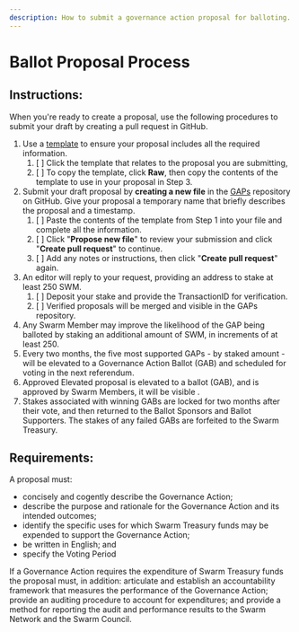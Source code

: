 ```yaml
---
description: How to submit a governance action proposal for balloting.
---
```


# Ballot Proposal Process

## Instructions:

When you're ready to create a proposal, use the following procedures to submit your draft by creating a pull request in GitHub.

1. Use a [template](https://github.com/swarmfund/networkgovernance/tree/master/templates) to ensure your proposal includes all the required information.
   1. [ ] Click the template that relates to the proposal you are submitting,
   2. [ ] To copy the template, click **Raw**, then copy the contents of the template to use in your proposal in Step 3.  
2. Submit your draft proposal by **creating a new file** in the [GAPs](https://github.com/swarmfund/networkgovernance/tree/master/GAPs) repository on GitHub. Give your proposal a temporary name that briefly describes the proposal and a timestamp.
   1. [ ] Paste the contents of the template from Step 1 into your file and complete all the information.
   2. [ ] Click "**Propose new file**" to review your submission and click "**Create pull request**" to continue.
   3. [ ] Add any notes or instructions, then click "**Create pull request**" again.
3. An editor will reply to your request, providing an address to stake at least 250 SWM.
   1. [ ] Deposit your stake and provide the TransactionID for verification.
   2. [ ] Verified proposals will be merged and visible in the GAPs repository.
4. Any Swarm Member may improve the likelihood of the GAP being balloted by staking an additional amount of SWM, in increments of at least 250.
5. Every two months, the five most supported GAPs - by staked amount - will be elevated to a Governance Action Ballot \(GAB\) and scheduled for voting in the next referendum. 
6. Approved Elevated proposal is elevated to a ballot \(GAB\), and is approved by Swarm Members, it will be visible .
7. Stakes associated with winning GABs are locked for two months after their vote, and then returned to the Ballot Sponsors and Ballot Supporters. The stakes of any failed GABs are forfeited to the Swarm Treasury.

## Requirements:

A proposal must:

* concisely and cogently describe the Governance Action;
* describe the purpose and rationale for the Governance Action and its intended outcomes;
* identify the specific uses for which Swarm Treasury funds may be expended to support the Governance Action;
* be written in English; and
* specify the Voting Period

If a Governance Action requires the expenditure of Swarm Treasury funds the proposal must, in addition: articulate and establish an accountability framework that measures the performance of the Governance Action; provide an auditing procedure to account for expenditures; and provide a method for reporting the audit and performance results to the Swarm Network and the Swarm Council.

